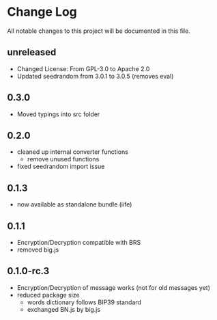 # Change Log
All notable changes to this project will be documented in this file.

## unreleased
- Changed License: From GPL-3.0 to Apache 2.0
- Updated seedrandom from 3.0.1 to 3.0.5 (removes eval)

## 0.3.0
- Moved typings into src folder

## 0.2.0
- cleaned up internal converter functions
    - remove unused functions
- fixed seedrandom import issue

## 0.1.3
- now available as standalone bundle (iife)

## 0.1.1
- Encryption/Decryption compatible with BRS
- removed big.js 

## 0.1.0-rc.3
- Encryption/Decryption of message works (not for old messages yet)
- reduced package size
    - words dictionary follows BIP39 standard
    - exchanged BN.js by big.js

